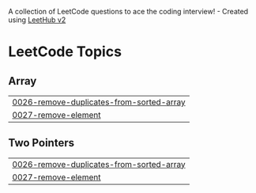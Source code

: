 A collection of LeetCode questions to ace the coding interview! - Created using [LeetHub v2](https://github.com/arunbhardwaj/LeetHub-2.0)
<!---LeetCode Topics Start-->
# LeetCode Topics
## Array
|  |
| ------- |
| [0026-remove-duplicates-from-sorted-array](https://github.com/AngelSylvi/GfG-Leetcode-problem-solving/tree/master/0026-remove-duplicates-from-sorted-array) |
| [0027-remove-element](https://github.com/AngelSylvi/GfG-Leetcode-problem-solving/tree/master/0027-remove-element) |
## Two Pointers
|  |
| ------- |
| [0026-remove-duplicates-from-sorted-array](https://github.com/AngelSylvi/GfG-Leetcode-problem-solving/tree/master/0026-remove-duplicates-from-sorted-array) |
| [0027-remove-element](https://github.com/AngelSylvi/GfG-Leetcode-problem-solving/tree/master/0027-remove-element) |
<!---LeetCode Topics End-->